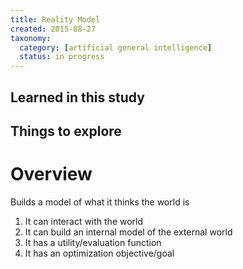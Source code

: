 ```yaml
---
title: Reality Model
created: 2015-08-27
taxonomy:
  category: [artificial general intelligence]
  status: in progress
---
```


## Learned in this study

## Things to explore

# Overview

Builds a model of what it thinks the world is

1. It can interact with the world
2. It can build an internal model of the external world
3. It has a utility/evaluation function
4. It has an optimization objective/goal
